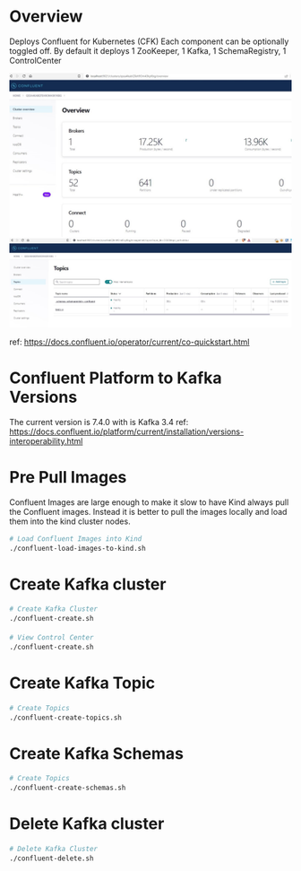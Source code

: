 # Overview
Deploys Confluent for Kubernetes (CFK)
Each component can be optionally toggled off.
By default it deploys 1 ZooKeeper, 1 Kafka, 1 SchemaRegistry, 1 ControlCenter

![](./docs/images/cfk.jpg)
![](./docs/images/topics.jpg)

ref: https://docs.confluent.io/operator/current/co-quickstart.html

# Confluent Platform to Kafka Versions
The current version is 7.4.0 with is Kafka 3.4
ref: https://docs.confluent.io/platform/current/installation/versions-interoperability.html

# Pre Pull Images
Confluent Images are large enough to make it slow to have Kind always pull the Confluent images.
Instead it is better to pull the images locally and load them into the kind cluster nodes.

```bash
# Load Confluent Images into Kind
./confluent-load-images-to-kind.sh
```

# Create Kafka cluster
```bash
# Create Kafka Cluster
./confluent-create.sh

# View Control Center
./confluent-create.sh
```

# Create Kafka Topic
```bash
# Create Topics
./confluent-create-topics.sh
```

# Create Kafka Schemas
```bash
# Create Topics
./confluent-create-schemas.sh
```

# Delete Kafka cluster
```bash
# Delete Kafka Cluster
./confluent-delete.sh
```